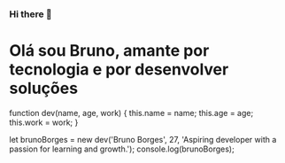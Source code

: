 ### Hi there 👋

<h1>Olá sou Bruno, amante por tecnologia e por desenvolver soluções</h1>

function dev(name, age, work) {
        this.name = name;
        this.age = age;
        this.work = work;
}

let brunoBorges = new dev('Bruno Borges', 27, 'Aspiring developer with a passion for learning and growth.');
console.log(brunoBorges);

<!--
**stayus/stayus** is a ✨ _special_ ✨ repository because its `README.md` (this file) appears on your GitHub profile.

Here are some ideas to get you started:

- 🔭 I’m currently working on ...
- 🌱 I’m currently learning ...
- 👯 I’m looking to collaborate on ...
- 🤔 I’m looking for help with ...
- 💬 Ask me about ...
- 📫 How to reach me: ...
- 😄 Pronouns: ...
- ⚡ Fun fact: ...
-->
